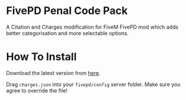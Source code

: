 # FivePD Penal Code Pack
A Citation and Charges modification for FiveM FivePD mod which adds better categorisation and more selectable options.

# How To Install
Download the latest version from [here](https://github.com/SenkaWolf/FivePD_Penal-Code-Pack/releases/latest).

Drag `charges.json` into your `fivepd/config` server folder. Make sure you agree to override the file!
